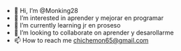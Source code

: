 - 👋 Hi, I’m @Monking28
- 👀 I’m interested in aprender y mejorar en programar
- 🌱 I’m currently learning  jr en proseso
- 💞️ I’m looking to collaborate on aprender y desarollarme
- 📫 How to reach me chichemon65@gmail.com

<!---
Monking28/Monking28 is a ✨ special ✨ repository because its `README.md` (this file) appears on your GitHub profile.
You can click the Preview link to take a look at your changes.
--->

